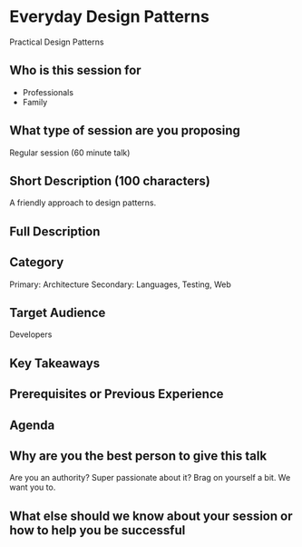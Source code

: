 # Everyday Design Patterns

Practical Design Patterns

## Who is this session for

- Professionals
- Family

## What type of session are you proposing

Regular session (60 minute talk)

## Short Description (100 characters)

A friendly approach to design patterns.

## Full Description

## Category

Primary: Architecture
Secondary: Languages, Testing, Web

## Target Audience

Developers

## Key Takeaways

## Prerequisites or Previous Experience

## Agenda

## Why are you the best person to give this talk

Are you an authority? Super passionate about it? Brag on yourself a bit. We want you to.

## What else should we know about your session or how to help you be successful
